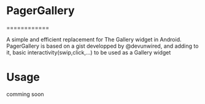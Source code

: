 # PagerGallery
============

A simple and efficient replacement for The Gallery widget in Android.
PagerGallery is based on a gist developped by @devunwired, and adding to it, basic interactivity(swip,click,...) to be used as a Gallery widget

# Usage
comming soon

